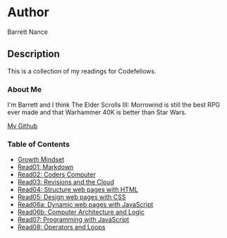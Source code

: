 # Author
Barrett Nance

## Description
This is a collection of my readings for Codefellows.

### About Me
I'm Barrett and I think The Elder Scrolls III: Morrowind is still the best RPG ever made and that Warhammer 40K is better than Star Wars.

[My Github](https://github.com/baxance)

### Table of Contents
* [Growth Mindset](Growth_Mindset.md)
* [Read01: Markdown](Read01_Markdown.md)
* [Read02: Coders Computer](Read02_Coders_Computer.md)
* [Read03: Revisions and the Cloud](Read03_Revisions_Cloud.md)
* [Read04: Structure web pages with HTML](Read04_Structure_HTML.md)
* [Read05: Design web pages with CSS](Read05_Design_CSS.md)
* [Read06a: Dynamic web pages with JavaScript](Read06a_Dynamic_JS.md)
* [Read06b: Computer Architecture and Logic](Read06b_Computer_Architecture_Logic.md)
* [Read07: Programming with JavaScript](Read07_Programming_JS.md)
* [Read08: Operators and Loops](Read08_Operators_Loops)